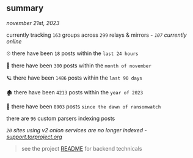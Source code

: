 
## summary
_november 21st, 2023_

currently tracking `163` groups across `299` relays & mirrors - _`107` currently online_

⏲ there have been `18` posts within the `last 24 hours`

🦈 there have been `300` posts within the `month of november`

🪐 there have been `1486` posts within the `last 90 days`

🏚 there have been `4213` posts within the `year of 2023`

🦕 there have been `8903` posts `since the dawn of ransomwatch`

there are `96` custom parsers indexing posts

_`20` sites using v2 onion services are no longer indexed - [support.torproject.org](https://support.torproject.org/onionservices/v2-deprecation/)_

> see the project [README](https://github.com/joshhighet/ransomwatch#ransomwatch--) for backend technicals
